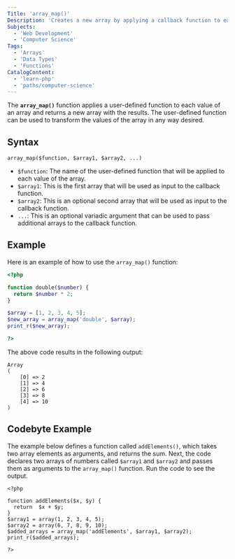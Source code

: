 ```yaml
---
Title: 'array_map()'
Description: 'Creates a new array by applying a callback function to each element of an existing array.'
Subjects:
  - 'Web Development'
  - 'Computer Science'
Tags:
  - 'Arrays'
  - 'Data Types'
  - 'Functions'
CatalogContent:
  - 'learn-php'
  - 'paths/computer-science'
---
```


The **`array_map()`** function applies a user-defined function to each value of an array and returns a new array with the results. The user-defined function can be used to transform the values of the array in any way desired.

## Syntax

```pseudo
array_map($function, $array1, $array2, ...)
```

- `$function`: The name of the user-defined function that will be applied to each value of the array.
- `$array1`: This is the first array that will be used as input to the callback function.
- `$array2`: This is an optional second array that will be used as input to the callback function.
- `...`: This is an optional variadic argument that can be used to pass additional arrays to the callback function.

## Example

Here is an example of how to use the `array_map()` function:

```php
<?php

function double($number) {
  return $number * 2;
}

$array = [1, 2, 3, 4, 5];
$new_array = array_map('double', $array);
print_r($new_array);

?>
```

The above code results in the following output:

```shell
Array
(
    [0] => 2
    [1] => 4
    [2] => 6
    [3] => 8
    [4] => 10
)

```

## Codebyte Example

The example below defines a function called `addElements()`, which takes two array elements as arguments, and returns the sum. Next, the code declares two arrays of numbers called `$array1` and `$array2` and passes them as arguments to the `array_map()` function. Run the code to see the output.

```codebyte/php
<?php

function addElements($x, $y) {
  return  $x + $y;
}
$array1 = array(1, 2, 3, 4, 5);
$array2 = array(6, 7, 8, 9, 10);
$added_arrays = array_map('addElements', $array1, $array2);
print_r($added_arrays);

?>

```
